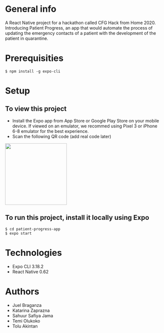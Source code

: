 # General info
A React Native project for a hackathon called CFG Hack from Home 2020. Introducing Patient Progress, an app that would automate the process of updating the emergency contacts of a patient with the development of the patient in quarantine.

# Prerequisities
```
$ npm install -g expo-cli
```

# Setup
## To view this project 
* Install the Expo app from App Store or Google Play Store on your mobile device. If viewed on an emulator, we recommed using Pixel 3 or iPhone 6-8 emulator for the best experience. 
* Scan the following QR code (add real code later)
<img src="https://img.techpowerup.org/200429/screenshot-2020-04-29-at-19-19-22.png" width="200" height="200">

## To run this project, install it locally using Expo
```
$ cd patient-progress-app
$ expo start 
```

# Technologies
* Expo CLI 3.18.2
* React Native 0.62

# Authors
* Juel Braganza 
* Katarina Zaprazna 
* Sahuur Safiya Jama 
* Temi Olukoko 
* Tolu Akintan 